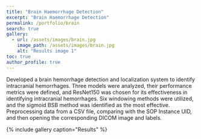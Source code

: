 ```yaml
---
title: "Brain Haemorrhage Detection"
excerpt: "Brain Haemorrhage Detection"
permalink: /portfolio/brain
search: true
gallery:
  - url: /assets/images/brain.jpg
    image_path: /assets/images/brain.jpg
    alt: "Results image 1"
toc: true
author_profile: true
---
```


Developed a brain hemorrhage detection and localization system to identify intracranial hemorrhages.
Three models were analyzed, their performance metrics were defined, and ResNet150 was chosen for its effectiveness in identifying intracranial hemorrhages.
Six windowing methods were utilized, and the sigmoid BSB method was identified as the most effective.
Preprocessing data from a CSV file, comparing with the SOP Instance UID, and then opening the corresponding DICOM image and labels.


{% include gallery caption="Results" %}



